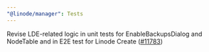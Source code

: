 ```yaml
---
"@linode/manager": Tests
---
```


Revise LDE-related logic in unit tests for EnableBackupsDialog and NodeTable and in E2E test for Linode Create ([#11783](https://github.com/linode/manager/pull/11783))
